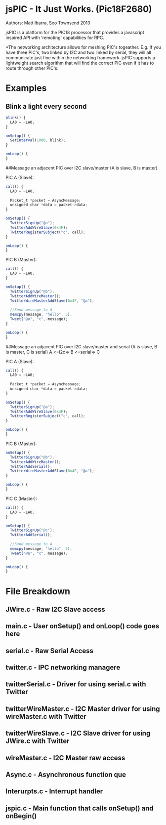 # jsPIC - It Just Works.  (Pic18F2680)

Authors: Matt Ibarra, Seo Townsend 2013

jsPIC is a platform for the PIC18 processor that provides a javascript inspired API with 'remoting' capabilities for RPC.

*The networking architecture allows for meshing PIC's togeather.  E.g. If you have three PIC's, two linked by I2C and two linked by serial,
they will all communicate just fine within the networking framework.  jsPIC supports a lightweight search algorithm that
will find the correct PIC even if it has to route through other PIC's.

# Examples

## Blink a light every second

``` js
blink() {
  LA0 = ~LA0;
}

onSetup() {
  SetInterval(1000, blink);
}

onLoop() {
}
```

##Message an adjacent PIC over I2C slave/master (A is slave, B is master)

PIC A (Slave):
``` js
call() {
  LA0 = ~LA0;
  
  Packet_t *packet = AsyncMessage;
  unsigned char *data = packet->data;
}

onSetup() {
  TwitterSignUp("@a");
  TwitterAddWireSlave(0x4F);
  TwitterRegisterSubject("c", call);
}

onLoop() {
}
```

PIC B (Master):
``` js
call() {
  LA0 = ~LA0;
}

onSetup() {
  TwitterSignUp("@b");
  TwitterAddWireMaster();
  TwitterWireMasterAddSlave(0x4F, "@a");
  
  //Send message to A
  memcpy(message, "hello", 5);
  Tweet("@a", "c", message);
}

onLoop() {
}
```

##Message an adjacent PIC over I2C slave/master and serial (A is slave, B is master, C is serial) A <=i2c=> B <=serial=> C

PIC A (Slave):
``` js
call() {
  LA0 = ~LA0;
  
  Packet_t *packet = AsyncMessage;
  unsigned char *data = packet->data;
}

onSetup() {
  TwitterSignUp("@a");
  TwitterAddWireSlave(0x4F);
  TwitterRegisterSubject("c", call);
}

onLoop() {
}
```

PIC B (Master):
``` js
onSetup() {
  TwitterSignUp("@b");
  TwitterAddWireMaster();
  TwitterAddSerial();
  TwitterWireMasterAddSlave(0x4F, "@a");
}

onLoop() {
}
```

PIC C (Master):
``` js
call() {
  LA0 = ~LA0;
}

onSetup() {
  TwitterSignUp("@c");
  TwitterAddSerial();
  
  //Send message to A
  memcpy(message, "hello", 5);
  Tweet("@a", "c", message);
}

onLoop() {
}
```

# File Breakdown
## JWire.c - Raw I2C Slave access
## main.c - User onSetup() and onLoop() code goes here
## serial.c - Raw Serial Access
## twitter.c - IPC networking managere
## twitterSerial.c - Driver for using serial.c with Twitter
## twitterWireMaster.c - I2C Master driver for using wireMaster.c with Twitter
## twitterWireSlave.c - I2C Slave driver for using JWire.c with Twitter
## wireMaster.c - I2C Master raw access
## Async.c - Asynchronous function que
## Interurpts.c - Interrupt handler
## jspic.c - Main function that calls onSetup() and onBegin()
